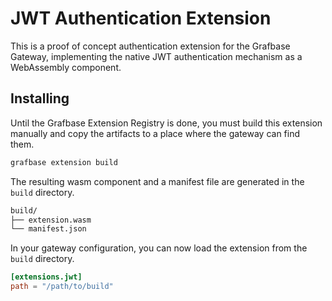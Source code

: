 # JWT Authentication Extension

This is a proof of concept authentication extension for the Grafbase Gateway, implementing the native JWT authentication mechanism as a WebAssembly component.

## Installing

Until the Grafbase Extension Registry is done, you must build this extension manually and copy the artifacts to a place where the gateway can find them.

```bash
grafbase extension build
```

The resulting wasm component and a manifest file are generated in the `build` directory.

```bash
build/
├── extension.wasm
└── manifest.json
```

In your gateway configuration, you can now load the extension from the `build` directory.

```toml
[extensions.jwt]
path = "/path/to/build"
```
